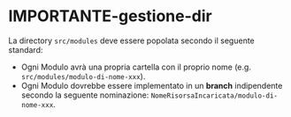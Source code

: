 # IMPORTANTE-gestione-dir

La directory `src/modules` deve essere popolata secondo il seguente standard:

- Ogni Modulo avrà una propria cartella con il proprio nome (e.g. `src/modules/modulo-di-nome-xxx`).
- Ogni Modulo dovrebbe essere implementato in un __branch__ indipendente secondo la seguente nominazione: `NomeRisorsaIncaricata/modulo-di-nome-xxx`.

